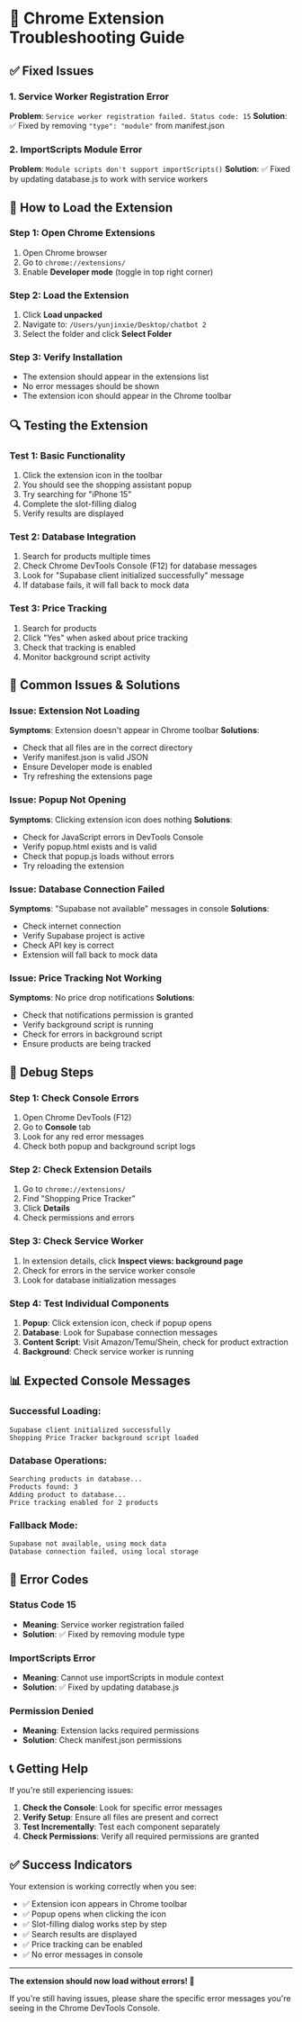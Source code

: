 # 🔧 Chrome Extension Troubleshooting Guide

## ✅ Fixed Issues

### 1. Service Worker Registration Error
**Problem**: `Service worker registration failed. Status code: 15`
**Solution**: ✅ Fixed by removing `"type": "module"` from manifest.json

### 2. ImportScripts Module Error  
**Problem**: `Module scripts don't support importScripts()`
**Solution**: ✅ Fixed by updating database.js to work with service workers

## 🚀 How to Load the Extension

### Step 1: Open Chrome Extensions
1. Open Chrome browser
2. Go to `chrome://extensions/`
3. Enable **Developer mode** (toggle in top right corner)

### Step 2: Load the Extension
1. Click **Load unpacked**
2. Navigate to: `/Users/yunjinxie/Desktop/chatbot 2`
3. Select the folder and click **Select Folder**

### Step 3: Verify Installation
- The extension should appear in the extensions list
- No error messages should be shown
- The extension icon should appear in the Chrome toolbar

## 🔍 Testing the Extension

### Test 1: Basic Functionality
1. Click the extension icon in the toolbar
2. You should see the shopping assistant popup
3. Try searching for "iPhone 15"
4. Complete the slot-filling dialog
5. Verify results are displayed

### Test 2: Database Integration
1. Search for products multiple times
2. Check Chrome DevTools Console (F12) for database messages
3. Look for "Supabase client initialized successfully" message
4. If database fails, it will fall back to mock data

### Test 3: Price Tracking
1. Search for products
2. Click "Yes" when asked about price tracking
3. Check that tracking is enabled
4. Monitor background script activity

## 🐛 Common Issues & Solutions

### Issue: Extension Not Loading
**Symptoms**: Extension doesn't appear in Chrome toolbar
**Solutions**:
- Check that all files are in the correct directory
- Verify manifest.json is valid JSON
- Ensure Developer mode is enabled
- Try refreshing the extensions page

### Issue: Popup Not Opening
**Symptoms**: Clicking extension icon does nothing
**Solutions**:
- Check for JavaScript errors in DevTools Console
- Verify popup.html exists and is valid
- Check that popup.js loads without errors
- Try reloading the extension

### Issue: Database Connection Failed
**Symptoms**: "Supabase not available" messages in console
**Solutions**:
- Check internet connection
- Verify Supabase project is active
- Check API key is correct
- Extension will fall back to mock data

### Issue: Price Tracking Not Working
**Symptoms**: No price drop notifications
**Solutions**:
- Check that notifications permission is granted
- Verify background script is running
- Check for errors in background script
- Ensure products are being tracked

## 🔧 Debug Steps

### Step 1: Check Console Errors
1. Open Chrome DevTools (F12)
2. Go to **Console** tab
3. Look for any red error messages
4. Check both popup and background script logs

### Step 2: Check Extension Details
1. Go to `chrome://extensions/`
2. Find "Shopping Price Tracker"
3. Click **Details**
4. Check permissions and errors

### Step 3: Check Service Worker
1. In extension details, click **Inspect views: background page**
2. Check for errors in the service worker console
3. Look for database initialization messages

### Step 4: Test Individual Components
1. **Popup**: Click extension icon, check if popup opens
2. **Database**: Look for Supabase connection messages
3. **Content Script**: Visit Amazon/Temu/Shein, check for product extraction
4. **Background**: Check service worker is running

## 📊 Expected Console Messages

### Successful Loading:
```
Supabase client initialized successfully
Shopping Price Tracker background script loaded
```

### Database Operations:
```
Searching products in database...
Products found: 3
Adding product to database...
Price tracking enabled for 2 products
```

### Fallback Mode:
```
Supabase not available, using mock data
Database connection failed, using local storage
```

## 🚨 Error Codes

### Status Code 15
- **Meaning**: Service worker registration failed
- **Solution**: ✅ Fixed by removing module type

### ImportScripts Error
- **Meaning**: Cannot use importScripts in module context
- **Solution**: ✅ Fixed by updating database.js

### Permission Denied
- **Meaning**: Extension lacks required permissions
- **Solution**: Check manifest.json permissions

## 📞 Getting Help

If you're still experiencing issues:

1. **Check the Console**: Look for specific error messages
2. **Verify Setup**: Ensure all files are present and correct
3. **Test Incrementally**: Test each component separately
4. **Check Permissions**: Verify all required permissions are granted

## ✅ Success Indicators

Your extension is working correctly when you see:
- ✅ Extension icon appears in Chrome toolbar
- ✅ Popup opens when clicking the icon
- ✅ Slot-filling dialog works step by step
- ✅ Search results are displayed
- ✅ Price tracking can be enabled
- ✅ No error messages in console

---

**The extension should now load without errors! 🎉**

If you're still having issues, please share the specific error messages you're seeing in the Chrome DevTools Console.

